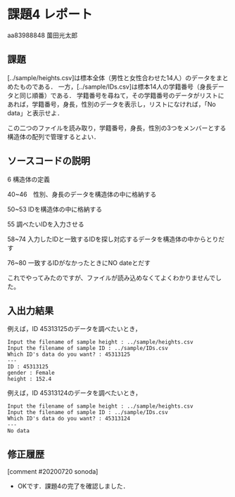 # 課題4 レポート

aa83988848 薗田光太郎

## 課題

[../sample/heights.csv]は標本全体（男性と女性合わせた14人）のデータをまとめたものである．
一方，[../sample/IDs.csv]は標本14人の学籍番号（身長データと同じ順番）である．
学籍番号を尋ねて，その学籍番号のデータがリストにあれば，学籍番号，身長，性別のデータを表示し，リストになければ，「No data」と表示せよ．

この二つのファイルを読み取り，学籍番号，身長，性別の3つをメンバーとする構造体の配列で管理するとよい．

## ソースコードの説明
6 構造体の定義

40~46　性別、身長のデータを構造体の中に格納する

50~53  IDを構造体の中に格納する

55 調べたいIDを入力させる

58~74 入力したIDと一致するIDを探し対応するデータを構造体の中からとりだす

76~80 一致するIDがなかったときにNO dateとだす

これでやってみたのですが、ファイルが読み込めなくてよくわかりませんでした。


## 入出力結果

例えば，ID 45313125のデータを調べたいとき，
 
```
Input the filename of sample height : ../sample/heights.csv
Input the filename of sample ID : ../sample/IDs.csv
Which ID's data do you want? : 45313125
---
ID : 45313125
gender : Female
height : 152.4
```

例えば，ID 45313124のデータを調べたいとき，

```
Input the filename of sample height : ../sample/heights.csv
Input the filename of sample ID : ../sample/IDs.csv
Which ID's data do you want? : 45313124
---
No data
```

## 修正履歴

[comment #20200720 sonoda]
- OKです．課題4の完了を確認しました．